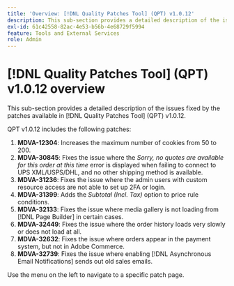 ```yaml
---
title: 'Overview: [!DNL Quality Patches Tool] (QPT) v1.0.12'
description: This sub-section provides a detailed description of the issues fixed by the patches available in [!DNL Quality Patches Tool] (QPT) v1.0.12.
exl-id: 61c42558-82ac-4e53-b56b-4e68729f5994
feature: Tools and External Services
role: Admin
---
```

# [!DNL Quality Patches Tool] (QPT) v1.0.12 overview

This sub-section provides a detailed description of the issues fixed by the patches available in [!DNL Quality Patches Tool] (QPT) v1.0.12.

QPT v1.0.12 includes the following patches:

1. **MDVA-12304**: Increases the maximum number of cookies from 50 to 200.
1. **MDVA-30845**: Fixes the issue where the *Sorry, no quotes are available for this order at this time* error is displayed when failing to connect to UPS XML/USPS/DHL, and no other shipping method is available.
1. **MDVA-31236**: Fixes the issue where the admin users with custom resource access are not able to set up 2FA or login.
1. **MDVA-31399**: Adds the *Subtotal (Incl. Tax)* option to price rule conditions.
1. **MDVA-32133**: Fixes the issue where media gallery is not loading from [!DNL Page Builder] in certain cases.
1. **MDVA-32449**: Fixes the issue where the order history loads very slowly or does not load at all.
1. **MDVA-32632**: Fixes the issue where orders appear in the payment system, but not in Adobe Commerce.
1. **MDVA-32739**: Fixes the issue where enabling [!DNL Asynchronous Email Notifications] sends out old sales emails.

Use the menu on the left to navigate to a specific patch page.
